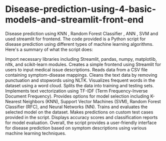 # Disease-prediction-using-4-basic-models-and-streamlit-front-end
Disease prediction using KNN , Random Forest Classifier , ANN , SVM and used streamlit for frontend.
The code provided is a Python script for disease prediction using different types of machine learning algorithms. Here's a summary of what the script does:

Import necessary libraries including Streamlit, pandas, numpy, matplotlib, nltk, and scikit-learn modules.
Creates a simple frontend using Streamlit for users to input medical issue descriptions.
Reads data from a CSV file containing symptom-disease mappings.
Cleans the text data by removing punctuation and stopwords using NLTK.
Visualizes frequent words in the dataset using a word cloud.
Splits the data into training and testing sets.
Implements text vectorization using TF-IDF (Term Frequency-Inverse Document Frequency).
Provides options for model selection including K-Nearest Neighbors (KNN), Support Vector Machines (SVM), Random Forest Classifier (RFC), and Neural Networks (NN).
Trains and evaluates the selected model on the dataset.
Makes predictions on custom test cases provided in the script.
Displays accuracy scores and classification reports for model evaluation.
Overall, the script provides a user-friendly interface for disease prediction based on symptom descriptions using various machine learning techniques.




